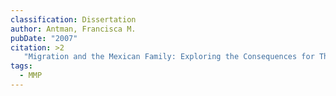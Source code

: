 ```yaml
---
classification: Dissertation
author: Antman, Francisca M.
pubDate: "2007"
citation: >2
   "Migration and the Mexican Family: Exploring the Consequences for Those Left Behind." PhD. Dissertation, Department of Economics, Stanford University.
tags:
  - MMP
---
```

